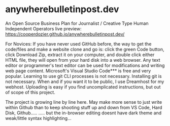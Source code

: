 # anywherebulletinpost.dev
An Open Source Business Plan for Journalist / Creative Type Human Independent Operators
live preview: https://cooperdozier.github.io/anywherebulletinpost.dev/

For Novices: If you have never used GitHub before, the way to get the code/files and make a website clone and go is: click the green Code button, click Download Zip, extract it on your computer, and double click either HTML file, they will open from your hard disk into a web browser. Any text editor or programmer's text editor can be used for modifications and writing web page content. Microsoft's Visual Studio Code*** is free and very popular. Learning to use git CLI processes is not necessary. Installing git is not necessary. When and if you want it to be public, I use Dreamhost for my webhost. Uploading is easy if you find uncomplicated instructions, but out of scope of this project.

The project is growing line by line here. May make more sense to just write within Github than to keep shooting stuff up and down from VS Code, Hard Disk, Github.....
..... but the in-browser editing doesnt have dark theme and weak/little syntax highlighting...
